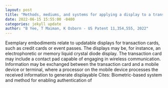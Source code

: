 ```yaml
--- 
layout: post 
title: "Methods, mediums, and systems for applying a display to a transaction card" 
date: 2022-06-15 15:55:00 -0400 
categories: jekyll update 
author: "B Yee, T Maiman, K Osborn - US Patent 11,354,555, 2022" 
--- 
```

Exemplary embodiments relate to updatable displays for transaction cards, such as credit cards or event passes. The displays may be, for instance, an electrophoretic or memory liquid crystal diode display. The transaction card may include a contact pad capable of engaging in wireless communication. Information may be exchanged between the transaction card and a mobile device or terminal, where a processor on the mobile device processes the received information to generate displayable Cites: Biometric-based system and method for enabling authentication of